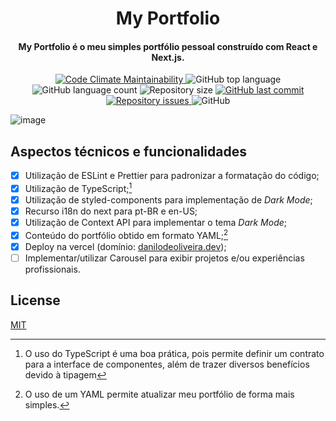 <h1 align="center">My Portfolio</h1>

<h4 align="center">
  My Portfolio é o meu simples portfólio pessoal construído com React e Next.js.
</h4>

<p align="center">
  <a href="https://codeclimate.com/github/DaniloSI/myportfolio">
    <img alt="Code Climate Maintainability" src="https://img.shields.io/codeclimate/maintainability/DaniloSI/myportfolio">
  </a>

  <img alt="GitHub top language" src="https://img.shields.io/github/languages/top/DaniloSI/myportfolio">

  <img alt="GitHub language count" src="https://img.shields.io/github/languages/count/DaniloSI/myportfolio">

  <img alt="Repository size" src="https://img.shields.io/github/repo-size/DaniloSI/myportfolio">

  <a href="https://github.com/DaniloSI/myportfolio/commits/main">
    <img alt="GitHub last commit" src="https://img.shields.io/github/last-commit/DaniloSI/myportfolio">
  </a>

  <a href="https://github.com/DaniloSI/myportfolio/issues">
    <img alt="Repository issues" src="https://img.shields.io/github/issues/DaniloSI/myportfolio">
  </a>

  <img alt="GitHub" src="https://img.shields.io/github/license/DaniloSI/myportfolio">
</p>

![image](https://user-images.githubusercontent.com/9607568/172606435-76b7a4f6-a11a-4255-8cd2-4bb1dea38944.png)

## Aspectos técnicos e funcionalidades

- [x] Utilização de ESLint e Prettier para padronizar a formatação do código;
- [x] Utilização de TypeScript;[^1]
- [x] Utilização de styled-components para implementação de _Dark Mode_;
- [x] Recurso i18n do next para pt-BR e en-US;
- [x] Utilização de Context API para implementar o tema _Dark Mode_;
- [x] Conteúdo do portfólio obtido em formato YAML;[^2]
- [x] Deploy na vercel (domínio: [danilodeoliveira.dev](https://danilodeoliveira.dev/));
- [ ] Implementar/utilizar Carousel para exibir projetos e/ou experiências profissionais.

[^1]: O uso do TypeScript é uma boa prática, pois permite definir um contrato para a interface de componentes, além de trazer diversos benefícios devido à tipagem
[^2]: O uso de um YAML permite atualizar meu portfólio de forma mais simples.

## License
[MIT](https://choosealicense.com/licenses/mit/)
